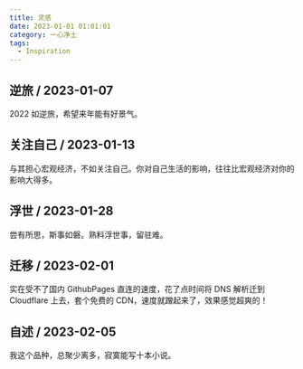 ```yaml
---
title: 灵感
date: 2023-01-01 01:01:01
category: 一心净土
tags:
  - Inspiration
---
```


## 逆旅 / 2023-01-07

2022 如逆旅，希望来年能有好景气。

## 关注自己 / 2023-01-13

与其担心宏观经济，不如关注自己。你对自己生活的影响，往往比宏观经济对你的影响大得多。

## 浮世 / 2023-01-28

尝有所思，斯事如磐。熟料浮世事，留驻难。

## 迁移 / 2023-02-01

实在受不了国内 GithubPages 直连的速度，花了点时间将 DNS 解析迁到 Cloudflare 上去，套个免费的 CDN，速度就蹭起来了，效果感觉超爽的！

## 自述 / 2023-02-05

我这个品种，总聚少离多，寂寞能写十本小说。
